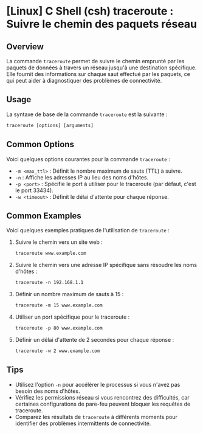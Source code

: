 # [Linux] C Shell (csh) traceroute : Suivre le chemin des paquets réseau

## Overview
La commande `traceroute` permet de suivre le chemin emprunté par les paquets de données à travers un réseau jusqu'à une destination spécifique. Elle fournit des informations sur chaque saut effectué par les paquets, ce qui peut aider à diagnostiquer des problèmes de connectivité.

## Usage
La syntaxe de base de la commande `traceroute` est la suivante :

```csh
traceroute [options] [arguments]
```

## Common Options
Voici quelques options courantes pour la commande `traceroute` :

- `-m <max_ttl>` : Définit le nombre maximum de sauts (TTL) à suivre.
- `-n` : Affiche les adresses IP au lieu des noms d'hôtes.
- `-p <port>` : Spécifie le port à utiliser pour le traceroute (par défaut, c'est le port 33434).
- `-w <timeout>` : Définit le délai d'attente pour chaque réponse.

## Common Examples
Voici quelques exemples pratiques de l'utilisation de `traceroute` :

1. Suivre le chemin vers un site web :

    ```csh
    traceroute www.example.com
    ```

2. Suivre le chemin vers une adresse IP spécifique sans résoudre les noms d'hôtes :

    ```csh
    traceroute -n 192.168.1.1
    ```

3. Définir un nombre maximum de sauts à 15 :

    ```csh
    traceroute -m 15 www.example.com
    ```

4. Utiliser un port spécifique pour le traceroute :

    ```csh
    traceroute -p 80 www.example.com
    ```

5. Définir un délai d'attente de 2 secondes pour chaque réponse :

    ```csh
    traceroute -w 2 www.example.com
    ```

## Tips
- Utilisez l'option `-n` pour accélérer le processus si vous n'avez pas besoin des noms d'hôtes.
- Vérifiez les permissions réseau si vous rencontrez des difficultés, car certaines configurations de pare-feu peuvent bloquer les requêtes de traceroute.
- Comparez les résultats de `traceroute` à différents moments pour identifier des problèmes intermittents de connectivité.